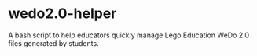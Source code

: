 # wedo2.0-helper
A bash script to help educators quickly manage Lego Education WeDo 2.0 files generated by students.
